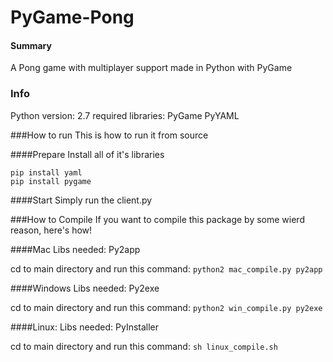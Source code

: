 PyGame-Pong
===========

#### Summary
A Pong game with multiplayer support made in Python with PyGame

### Info 
Python version: 2.7
required libraries:
	PyGame
	PyYAML



###How to run
This is how to run it from source

####Prepare
Install all of it's libraries
```
pip install yaml
pip install pygame
```


####Start
Simply run the client.py



###How to Compile
If you want to compile this package by some wierd reason, here's how!

####Mac
Libs needed: Py2app

cd to main directory and run this command:
`python2 mac_compile.py py2app`

####Windows
Libs needed: Py2exe

cd to main directory and run this command:
`python2 win_compile.py py2exe`

####Linux:
Libs needed: PyInstaller

cd to main directory and run this command:
`sh linux_compile.sh`
